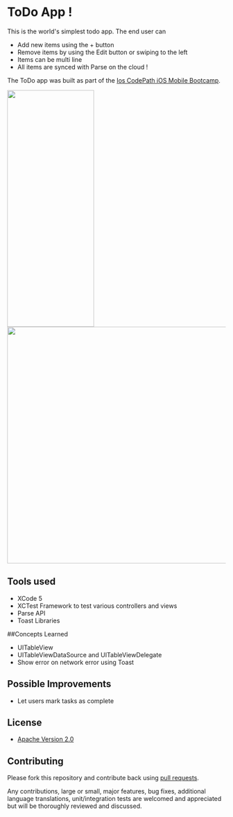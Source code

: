 # ToDo App !

This is the world's simplest todo app. The end user can
* Add new items using the + button
* Remove items by using the Edit button or swiping to the left
* Items can be multi line
* All items are synced with Parse on the cloud !

The ToDo app was built as part of the [Ios CodePath iOS Mobile Bootcamp](http://thecodepath.com/iosbootcamp). 

<img src="http://i.imgur.com/IA7WwI9.png" height="545" width="200" />
<img src="http://i.imgur.com/eNwkHUo.png" height="545" />

## Tools used
* XCode 5
* XCTest Framework to test various controllers and views
* Parse API
* Toast Libraries

##Concepts Learned
* UITableView
* UITableViewDataSource and UITableViewDelegate
* Show error on network error using Toast

## Possible Improvements
* Let users mark tasks as complete

## License

* [Apache Version 2.0](http://www.apache.org/licenses/LICENSE-2.0.html)

## Contributing

Please fork this repository and contribute back using
[pull requests](https://github.com/8indaas/ios-todo/pulls).

Any contributions, large or small, major features, bug fixes, additional
language translations, unit/integration tests are welcomed and appreciated
but will be thoroughly reviewed and discussed.
